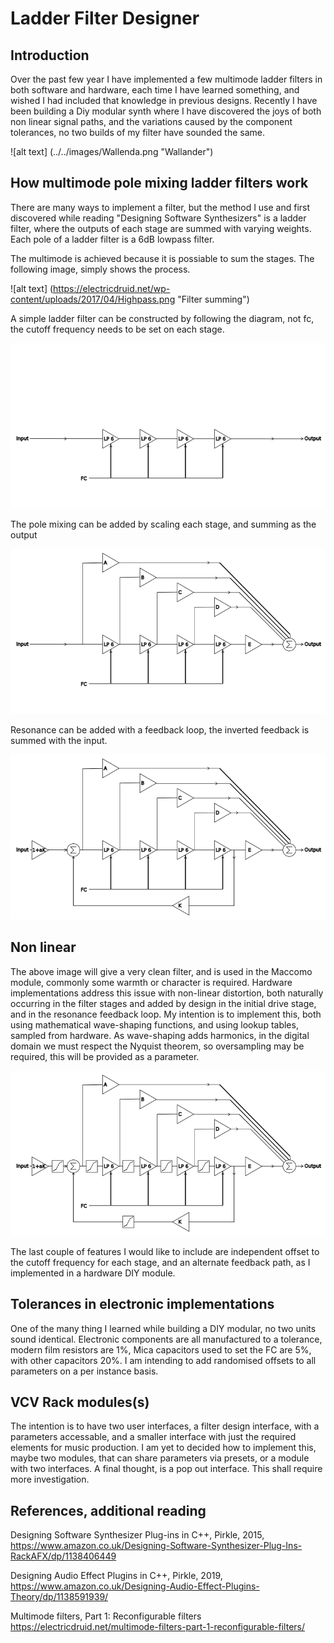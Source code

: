 # Ladder Filter Designer

## Introduction

Over the past few year I have implemented a few multimode ladder filters in both 
software and hardware, each time I have learned something, and wished I had included 
that knowledge in previous designs. Recently I have been building a Diy modular synth 
where I have discovered the joys of both non linear signal paths, and the variations
caused by the component tolerances, no two builds of my filter have sounded the same.

![alt text] (../../images/Wallenda.png "Wallander")

## How multimode pole mixing ladder filters work

There are many ways to implement a filter, but the method I use and first discovered
while reading "Designing Software Synthesizers" is a ladder filter, where the outputs
of each stage are summed with varying weights. Each pole of a ladder filter is a 6dB 
lowpass filter.

The multimode is achieved because it is possiable to sum the stages. The following
image, simply shows the process.

![alt text] (https://electricdruid.net/wp-content/uploads/2017/04/Highpass.png "Filter summing")

A simple ladder filter can be constructed by following the diagram, not fc, the cutoff frequency 
needs to be set on each stage.


<img src="FourPoleLadder.png">

The pole mixing can be added by scaling each stage, and summing as the output

<img src="FourPoleLadderMixing.png">

Resonance can be added with a feedback loop, the inverted feedback is summed with the input.

<img src="FourPoleLadderMixingResonance.png">

## Non linear 

The above image will give a very clean filter, and is used in the Maccomo module,
commonly some warmth or character is required. Hardware implementations address 
this issue with non-linear distortion, both naturally occurring in the filter stages
 and added by design in the initial drive stage, and in the resonance feedback loop. 
My intention is to implement this, both using mathematical wave-shaping functions, 
and using lookup tables, sampled from hardware. As wave-shaping adds harmonics, in the
digital domain we must respect the Nyquist theorem, so oversampling may be required, 
this will be provided as a parameter.



<img src="FourPoleLadderMixingResonanceNLD.png">

The last couple of features I would like to include are independent offset to the cutoff 
frequency for each stage, and an alternate feedback path, as I implemented in a hardware DIY
module.


## Tolerances in electronic implementations 

One of the many thing I learned while building a DIY modular, no two units sound identical. 
Electronic components are all manufactured to a tolerance, modern film resistors are 1%, 
Mica capacitors used to set the FC are 5%, with other capacitors 20%. I am intending to add 
randomised offsets to all parameters on a per instance basis. 

## VCV Rack modules(s)

The intention is to have two user interfaces, a filter design interface, with a parameters 
accessable, and a smaller interface with just the required elements for music production. I am
yet to decided how to implement this, maybe two modules, that can share parameters via presets, 
or a module with two interfaces. A final thought, is a pop out interface. This shall require more investigation.

## References, additional reading

Designing Software Synthesizer Plug-ins in C++, Pirkle, 2015, https://www.amazon.co.uk/Designing-Software-Synthesizer-Plug-Ins-RackAFX/dp/1138406449

Designing Audio Effect Plugins in C++, Pirkle, 2019, https://www.amazon.co.uk/Designing-Audio-Effect-Plugins-Theory/dp/1138591939/

Multimode filters, Part 1: Reconfigurable filters  https://electricdruid.net/multimode-filters-part-1-reconfigurable-filters/


